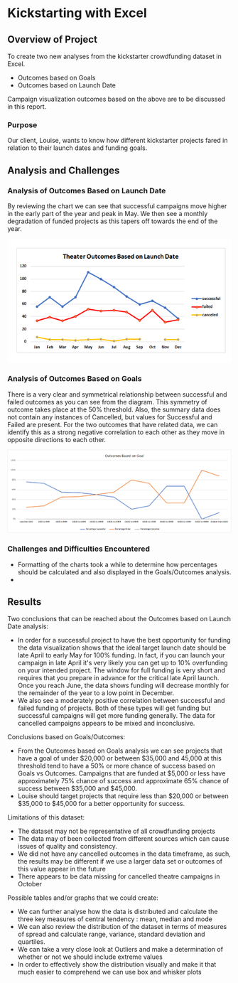 # Kickstarting with Excel

## Overview of Project
To create two new analyses from the kickstarter crowdfunding dataset in Excel.

- Outcomes based on Goals
- Outcomes based on Launch Date

Campaign visualization outcomes based on the above are to be discussed in this report.

### Purpose
Our client, Louise, wants to know how different kickstarter projects fared in relation to their launch dates and funding goals.

## Analysis and Challenges

### Analysis of Outcomes Based on Launch Date
By reviewing the chart we can see that successful campaigns move higher in the early part of the year and peak in May. We then see a monthly degradation of funded projects as this tapers off towards the end of the year.

![Theater Outcomes based on Launch Dates](Resources/Theater_Outcomes_vs_Launch.png)


### Analysis of Outcomes Based on Goals
There is a very clear and symmetrical relationship between successful and failed outcomes as you can see from the diagram. This symmetry of outcome takes place at the 50% threshold. Also, the summary data does not contain any instances of Cancelled, but values for Successful and Failed are present. For the two outcomes that have related data, we can identify this as a strong negative correlation to each other as they move in opposite directions to each other. 

![Outcoms vs Goals](Resources/Outcomes_vs_Goals.png)


### Challenges and Difficulties Encountered
- Formatting of the charts took a while to determine how percentages should be calculated and also displayed in the Goals/Outcomes analysis.
- 

## Results
Two conclusions that can be reached about the Outcomes based on Launch Date analysis:
- In order for a successful project to have the best opportunity for funding the data visualization shows that the ideal target launch date should be late April to early May for 100% funding. In fact, if you can launch your campaign in late April it's very likely you can get up to 10% overfunding on your intended project. The window for full funding is very short and requires that you prepare in advance for the critical late April launch. Once you reach June, the data shows funding will decrease monthly for the remainder of the year to a low point in December.
- We also see a moderately positive correlation between successful and failed funding of projects. Both of these types will get funding but successful campaigns will get more funding generally. The data for cancelled campaigns appears to be mixed and inconclusive.

Conclusions based on Goals/Outcomes:
- From the Outcomes based on Goals analysis we can see projects that have a goal of under $20,000 or between $35,000 and 45,000 at this threshold tend to have a 50% or more chance of success based on Goals vs Outcomes. Campaigns that are funded at $5,000 or less have approximately 75% chance of success and approximate 65% chance of success between $35,000 and $45,000.
- Louise should target projects that require less than $20,000 or between $35,000 to $45,000 for a better opportunity for success.

Limitations of this dataset:
- The dataset may not be representative of all crowdfunding projects
- The data may of been collected from different sources which can cause issues of quality and consistency.
- We did not have any cancelled outcomes in the data timeframe, as such, the results may be different if we use a larger data set or outcomes of this value appear in the future
- There appears to be data missing for cancelled theatre campaigns in October 

Possible tables and/or graphs that we could create:
- We can further analyse how the data is distributed and calculate the three key measures of central tendency : mean, median and mode
- We can also review the distribution of the dataset in terms of measures of spread and calculate range, variance, standard deviation and quartiles.
- We can take a very close look at Outliers and make a determination of whether or not we should include extreme values
- In order to effectively show the distribution visually and make it that much easier to comprehend we can use box and whisker plots